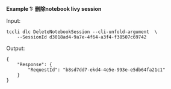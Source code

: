 **Example 1: 删除notebook livy session**



Input: 

```
tccli dlc DeleteNotebookSession --cli-unfold-argument  \
    --SessionId d3018ad4-9a7e-4f64-a3f4-f38507c69742
```

Output: 
```
{
    "Response": {
        "RequestId": "b8sd7dd7-ekd4-4e5e-993e-e5db64fa21c1"
    }
}
```

